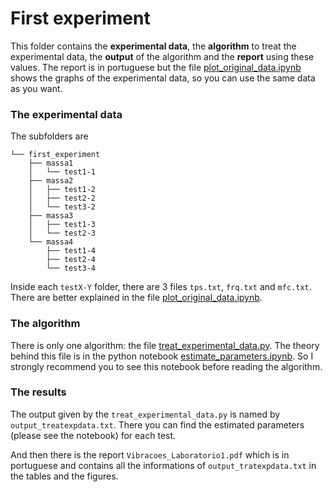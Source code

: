 # First experiment

This folder contains the **experimental data**, the **algorithm** to treat the experimental data, the **output** of the algorithm and the **report** using these values.
The report is in portuguese but the file [plot_original_data.ipynb](https://github.com/carlos-adir/UnB-Courses/blob/main/vibracoes/first_experiment/plot_original_data.ipynb) shows the graphs of the experimental data, so you can use the same data as you want.

### The experimental data

The subfolders are

```
└── first_experiment
    ├── massa1
    │   └── test1-1
    ├── massa2
    │   ├── test1-2
    │   ├── test2-2
    │   └── test3-2
    ├── massa3
    │   ├── test1-3
    │   └── test2-3
    └── massa4
        ├── test1-4
        ├── test2-4
        └── test3-4
```

Inside each ```testX-Y``` folder, there are 3 files ```tps.txt```, ```frq.txt``` and ```mfc.txt```. There are better explained in the file [plot_original_data.ipynb](https://github.com/carlos-adir/UnB-Courses/blob/main/vibracoes/first_experiment/plot_original_data.ipynb).

### The algorithm

There is only one algorithm: the file [treat_experimental_data.py](https://github.com/carlos-adir/UnB-Courses/blob/main/vibracoes/first_experiment/treat_experimental_data.py).
The theory behind this file is in the python notebook [estimate_parameters.ipynb](https://github.com/carlos-adir/UnB-Courses/blob/main/vibracoes/estimate_parameters.ipynb).
So I strongly recommend you to see this notebook before reading the algorithm.

### The results

The output given by the ```treat_experimental_data.py``` is named by ```output_treatexpdata.txt```.
There you can find the estimated parameters (please see the notebook) for each test.

And then there is the report ```Vibracoes_Laboratorio1.pdf``` which is in portuguese and contains all the informations of ```output_tratexpdata.txt``` in the tables and the figures.